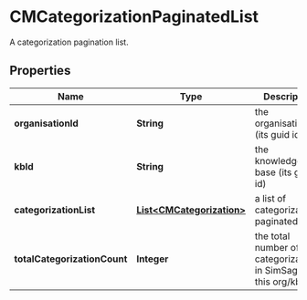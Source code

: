 

# CMCategorizationPaginatedList

A categorization pagination list.

## Properties

| Name | Type | Description | Notes |
|------------ | ------------- | ------------- | -------------|
|**organisationId** | **String** | the organisation (its guid id) |  |
|**kbId** | **String** | the knowledge-base (its guid id) |  |
|**categorizationList** | [**List&lt;CMCategorization&gt;**](CMCategorization.md) | a list of categorizations, paginated |  |
|**totalCategorizationCount** | **Integer** | the total number of categorizations in SimSage for this org/kb |  |



